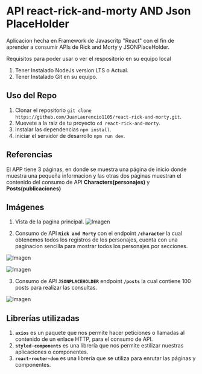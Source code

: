 # API react-rick-and-morty AND Json PlaceHolder

Aplicacion hecha en Framework de Javascritp "React" con el fin de aprender a consumir APIs de Rick and Morty y JSONPlaceHolder.

Requisitos para poder usar o ver el respositorio en su equipo local
1. Tener Instalado NodeJs version LTS o Actual.
2. Tener Instalado Git en su equipo.

## Uso del Repo

1. Clonar el repositorio `git clone https://github.com/JuanLaurencio1105/react-rick-and-morty.git`.
2. Muevete a la raiz de tu proyecto `cd react-rick-and-morty`.
3. instalar las dependencias `npm install`.
4. iniciar el servidor de desarrollo `npm run dev`.

## Referencias
El APP tiene 3 páginas, en donde se muestra una página de inicio donde muestra una pequeña informacion y las otras dos páginas muestran el contenido del consumo de API **Characters(personajes)** y **Posts(publicaciones)**

## Imágenes
  1. Vista de la pagina principal.
  ![Imagen](./public/screenshots/img2.jpg)
  
  2. Consumo de API **`Rick and Morty`** con el endpoint **`/character`** la cual obtenemos todos los registros de los personajes, cuenta con una paginacion sencilla para mostrar todos los personajes por secciones.

  ![Imagen](./public/screenshots/img1.jpg)

  ![Imagen](./public/screenshots/img3.jpg)

  3. Consumo de API **`JSONPLACEHOLDER`** endpoint **`/posts`** la cual contiene 100 posts para realizar las consultas.

  ![Imagen](./public/screenshots/img4.jpg)

## Librerías utilizadas
  1. **`axios`** es un paquete que nos permite hacer peticiones o llamadas al contenido de un enlace HTTP, para el consumo de API.
  2. **`styled-components`** es una librería que nos permite estilizar nuestras aplicaciones o componentes.
  3. **`react-router-dom`** es una librería que se utiliza para enrutar las páginas y componentes.